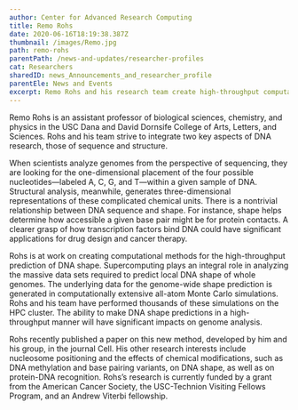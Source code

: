 ```yaml
---
author: Center for Advanced Research Computing
title: Remo Rohs
date: 2020-06-16T18:19:38.387Z
thumbnail: /images/Remo.jpg
path: remo-rohs
parentPath: /news-and-updates/researcher-profiles
cat: Researchers
sharedID: news_Announcements_and_researcher_profile
parentEle: News and Events
excerpt: Remo Rohs and his research team create high-throughput computational methods for the prediction of DNA shape.
---
```


Remo Rohs is an assistant professor of biological sciences, chemistry, and physics in the USC Dana and David Dornsife College of Arts, Letters, and Sciences. Rohs and his team strive to integrate two key aspects of DNA research, those of sequence and structure.

When scientists analyze genomes from the perspective of  sequencing, they are looking for the one-dimensional placement of the four possible nucleotides—labeled A, C, G, and T—within a given sample of DNA. Structural analysis, meanwhile, generates three-dimensional representations of these complicated chemical units. There is a nontrivial relationship between DNA sequence and shape. For instance, shape helps determine how accessible a given base pair might be for protein contacts. A clearer grasp of how transcription factors bind DNA could have significant applications for drug design and cancer therapy.

Rohs is at work on creating computational methods for the high-throughput prediction of DNA shape. Supercomputing plays an integral role in analyzing the massive data sets required to predict local DNA shape of whole genomes. The underlying data for the genome-wide shape prediction is generated in computationally extensive all-atom Monte Carlo simulations. Rohs and his team have performed thousands of these simulations on the HPC cluster. The ability to make DNA shape predictions in a high-throughput manner will have significant impacts on genome analysis.

Rohs recently published a paper on this new method, developed by him and his group, in the journal Cell. His other research interests include nucleosome positioning and the effects of chemical modifications, such as DNA methylation and base pairing variants, on DNA shape, as well as on protein-DNA recognition. Rohs’s research is currently funded by a grant from the American Cancer Society, the USC-Technion Visiting Fellows Program, and an Andrew Viterbi fellowship.
